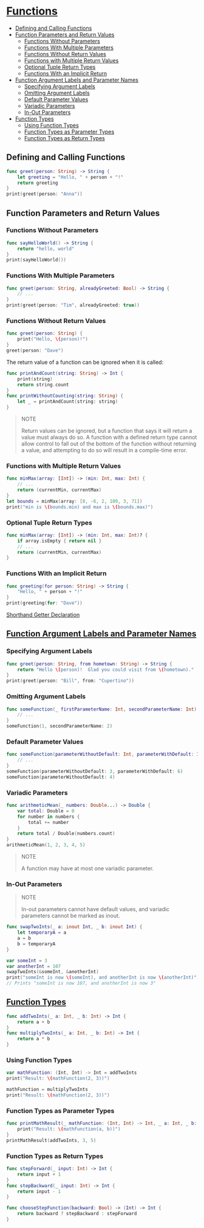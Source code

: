 <!-- omit in toc -->
# [Functions](https://docs.swift.org/swift-book/LanguageGuide/Functions.html)

- [Defining and Calling Functions](#defining-and-calling-functions)
- [Function Parameters and Return Values](#function-parameters-and-return-values)
  - [Functions Without Parameters](#functions-without-parameters)
  - [Functions With Multiple Parameters](#functions-with-multiple-parameters)
  - [Functions Without Return Values](#functions-without-return-values)
  - [Functions with Multiple Return Values](#functions-with-multiple-return-values)
  - [Optional Tuple Return Types](#optional-tuple-return-types)
  - [Functions With an Implicit Return](#functions-with-an-implicit-return)
- [Function Argument Labels and Parameter Names](#function-argument-labels-and-parameter-names)
  - [Specifying Argument Labels](#specifying-argument-labels)
  - [Omitting Argument Labels](#omitting-argument-labels)
  - [Default Parameter Values](#default-parameter-values)
  - [Variadic Parameters](#variadic-parameters)
  - [In-Out Parameters](#in-out-parameters)
- [Function Types](#function-types)
  - [Using Function Types](#using-function-types)
  - [Function Types as Parameter Types](#function-types-as-parameter-types)
  - [Function Types as Return Types](#function-types-as-return-types)

## Defining and Calling Functions

```swift
func greet(person: String) -> String {
    let greeting = "Hello, " + person + "!"
    return greeting
}
print(greet(person: "Anna"))
```

## Function Parameters and Return Values

### Functions Without Parameters

```swift
func sayHelloWorld() -> String {
    return "hello, world"
}
print(sayHelloWorld())
```

### Functions With Multiple Parameters

```swift
func greet(person: String, alreadyGreeted: Bool) -> String {
    // ...
}
print(greet(person: "Tim", alreadyGreeted: true))
```

### Functions Without Return Values

```swift
func greet(person: String) {
    print("Hello, \(person)!")
}
greet(person: "Dave")
```

The return value of a function can be ignored when it is called:

```swift
func printAndCount(string: String) -> Int {
    print(string)
    return string.count
}
func printWithoutCounting(string: String) {
    let _ = printAndCount(string: string)
}
```

> NOTE
>
> Return values can be ignored, but a function that says it will return a value must always do so. A function with a defined return type cannot allow control to fall out of the bottom of the function without returning a value, and attempting to do so will result in a compile-time error.

### Functions with Multiple Return Values

```swift
func minMax(array: [Int]) -> (min: Int, max: Int) {
    // ...
    return (currentMin, currentMax)
}
let bounds = minMax(array: [8, -6, 2, 109, 3, 71])
print("min is \(bounds.min) and max is \(bounds.max)")
```

### Optional Tuple Return Types

```swift
func minMax(array: [Int]) -> (min: Int, max: Int)? {
    if array.isEmpty { return nil }
    // ...
    return (currentMin, currentMax)
}
```

### Functions With an Implicit Return

```swift
func greeting(for person: String) -> String {
    "Hello, " + person + "!"
}
print(greeting(for: "Dave"))
```

[Shorthand Getter Declaration](https://docs.swift.org/swift-book/LanguageGuide/Properties.html#ID608)

## [Function Argument Labels and Parameter Names](https://docs.swift.org/swift-book/LanguageGuide/Functions.html#ID166)

### Specifying Argument Labels

```swift
func greet(person: String, from hometown: String) -> String {
    return "Hello \(person)!  Glad you could visit from \(hometown)."
}
print(greet(person: "Bill", from: "Cupertino"))
```

### Omitting Argument Labels

```swift
func someFunction(_ firstParameterName: Int, secondParameterName: Int) {
    // ...
}
someFunction(1, secondParameterName: 2)
```

### Default Parameter Values

```swift
func someFunction(parameterWithoutDefault: Int, parameterWithDefault: Int = 12) {
    // ...
}
someFunction(parameterWithoutDefault: 3, parameterWithDefault: 6)
someFunction(parameterWithoutDefault: 4)
```

### Variadic Parameters

```swift
func arithmeticMean(_ numbers: Double...) -> Double {
    var total: Double = 0
    for number in numbers {
        total += number
    }
    return total / Double(numbers.count)
}
arithmeticMean(1, 2, 3, 4, 5)
```

> NOTE
>
> A function may have at most one variadic parameter.

### In-Out Parameters

> NOTE
>
> In-out parameters cannot have default values, and variadic parameters cannot be marked as inout.

```swift
func swapTwoInts(_ a: inout Int, _ b: inout Int) {
    let temporaryA = a
    a = b
    b = temporaryA
}

var someInt = 3
var anotherInt = 107
swapTwoInts(&someInt, &anotherInt)
print("someInt is now \(someInt), and anotherInt is now \(anotherInt)")
// Prints "someInt is now 107, and anotherInt is now 3"
```

## [Function Types](https://docs.swift.org/swift-book/LanguageGuide/Functions.html#ID174)

```swift
func addTwoInts(_ a: Int, _ b: Int) -> Int {
    return a + b
}
func multiplyTwoInts(_ a: Int, _ b: Int) -> Int {
    return a * b
}
```

### Using Function Types

```swift
var mathFunction: (Int, Int) -> Int = addTwoInts
print("Result: \(mathFunction(2, 3))")

mathFunction = multiplyTwoInts
print("Result: \(mathFunction(2, 3))")
```

### Function Types as Parameter Types

```swift
func printMathResult(_ mathFunction: (Int, Int) -> Int, _ a: Int, _ b: Int) {
    print("Result: \(mathFunction(a, b))")
}
printMathResult(addTwoInts, 3, 5)
```

### Function Types as Return Types

```swift
func stepForward(_ input: Int) -> Int {
    return input + 1
}
func stepBackward(_ input: Int) -> Int {
    return input - 1
}

func chooseStepFunction(backward: Bool) -> (Int) -> Int {
    return backward ? stepBackward : stepForward
}
```
